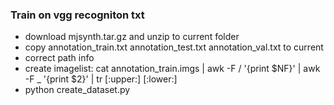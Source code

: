 ### Train on vgg recogniton txt
- download mjsynth.tar.gz and unzip to current folder
- copy annotation_train.txt annotation_test.txt annotation_val.txt to current
- correct path info
- create imagelist: cat annotation_train.imgs | awk -F / '{print $NF}' | awk -F _ '{print $2}' | tr [:upper:] [:lower:]
- python create_dataset.py
